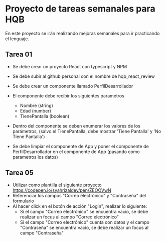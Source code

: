 # Proyecto de tareas semanales para HQB

En este proyecto se irán realizando mejoras semanales para ir practicando el lenguaje.

## Tarea 01

- Se debe crear un proyecto React con typescript y NPM
- Se debe subir al github personal con el nombre de hqb_react_review
- Se debe crear un componente llamado PerfilDesarrollador
- El componente debe recibir los siguientes parametros
    - Nombre (string)
    - Edad (number)
    - TienePantalla (boolean)

- Dentro del componente se deben enumerar los valores de los parámetros, (salvo el TienePantalla, debe mostrar 'Tiene Pantalla' y 'No Tiene Pantalla')
- Se debe limpiar el componente de App y poner el componente de PerfilDesarrollador en el componente de App (pasando como parametros los datos)

## Tarea 05

- Utilizar como plantilla el siguiente proyecto https://codepen.io/syahrizaldev/pen/ZEOOVwN
- Referenciar los campos "Correo electrónico" y "Contraseña" del formulario
- Al hacer click en el botón de acción "Login", realizar lo siguiente:
    - Si el campo "Correo electrónico" se encuentra vacio, se debe realizar un focus al campo "Correo electrónico"
    - Si el campo "Correo electrónico" cuenta con datos y el campo "Contraseña" se encuentra vacio, se debe realizar un focus al campo "Contraseña"
